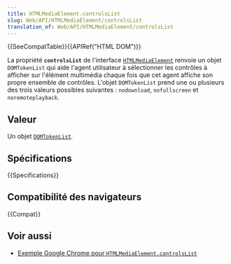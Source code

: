 ```yaml
---
title: HTMLMediaElement.controlsList
slug: Web/API/HTMLMediaElement/controlsList
translation_of: Web/API/HTMLMediaElement/controlsList
---
```


{{SeeCompatTable}}{{APIRef("HTML DOM")}}

La propriété **`controlsList`** de l'interface [`HTMLMediaElement`](/fr/docs/Web/API/HTMLMediaElement) renvoie un objet `DOMTokenList` qui aide l'agent utilisateur à sélectionner les contrôles à afficher sur l'élément multimédia chaque fois que cet agent affiche son propre ensemble de contrôles. L'objet `DOMTokenList` prend une ou plusieurs des trois valeurs possibles suivantes&nbsp;: `nodownload`, `nofullscreen` et `noremoteplayback`.

## Valeur

Un objet [`DOMTokenList`](/fr/docs/Web/API/DOMTokenList).

## Spécifications

{{Specifications}}

## Compatibilité des navigateurs

{{Compat}}

## Voir aussi

- [Exemple Google Chrome pour `HTMLMediaElement.controlsList`](https://googlechrome.github.io/samples/media/controlslist.html)
